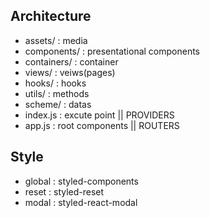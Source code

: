 ## Architecture
- assets/     : media
- components/ : presentational components
- containers/ : container
- views/      : veiws(pages)
- hooks/      : hooks
- utils/      : methods
- scheme/     : datas
- index.js    : excute point || PROVIDERS
- app.js      : root components || ROUTERS

## Style
- global      : styled-components
- reset       : styled-reset
- modal       : styled-react-modal

